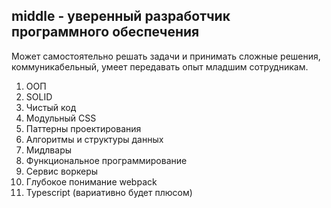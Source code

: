 ## middle - уверенный разработчик программного обеспечения
Может самостоятельно решать задачи и принимать сложные решения, коммуникабельный, умеет передавать опыт младшим сотрудникам.

1. ООП
2. SOLID
3. Чистый код 
4. Модульный CSS 
5. Паттерны проектирования 
6. Алгоритмы и структуры данных 
7. Мидлвары 
8. Функциональное программирование 
9. Сервис воркеры 
10. Глубокое понимание webpack
11. Typescript (вариативно будет плюсом)
